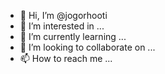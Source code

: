 - 👋 Hi, I’m @jogorhooti
- 👀 I’m interested in ...
- 🌱 I’m currently learning ...
- 💞️ I’m looking to collaborate on ...
- 📫 How to reach me ...

<!---
jogorhooti/jogorhooti is a ✨ special ✨ repository because its `README.md` (this file) appears on your GitHub profile.
You can click the Preview link to take a look at your changes.
--->
